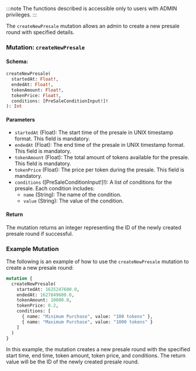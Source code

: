 :::note
The functions described is accessible only to users with ADMIN privileges.
:::

The `createNewPresale` mutation allows an admin to create a new presale round with specified details.

### Mutation: `createNewPresale`

#### Schema:
```graphql
createNewPresale(
  startedAt: Float!,
  endedAt: Float!,
  tokenAmount: Float!,
  tokenPrice: Float!,
  conditions: [PreSaleConditionInput!]!
): Int
```

#### Parameters

- `startedAt` (Float): The start time of the presale in UNIX timestamp format. This field is mandatory.
- `endedAt` (Float): The end time of the presale in UNIX timestamp format. This field is mandatory.
- `tokenAmount` (Float): The total amount of tokens available for the presale. This field is mandatory.
- `tokenPrice` (Float): The price per token during the presale. This field is mandatory.
- `conditions` ([PreSaleConditionInput!]!): A list of conditions for the presale. Each condition includes:
  - `name` (String): The name of the condition.
  - `value` (String): The value of the condition.

#### Return

The mutation returns an integer representing the ID of the newly created presale round if successful.

### Example Mutation

The following is an example of how to use the `createNewPresale` mutation to create a new presale round:

```graphql
mutation {
  createNewPresale(
    startedAt: 1625247600.0,
    endedAt: 1627849600.0,
    tokenAmount: 10000.0,
    tokenPrice: 0.2,
    conditions: [
      { name: "Minimum Purchase", value: "100 tokens" },
      { name: "Maximum Purchase", value: "1000 tokens" }
    ]
  )
}
```

In this example, the mutation creates a new presale round with the specified start time, end time, token amount, token price, and conditions. The return value will be the ID of the newly created presale round.